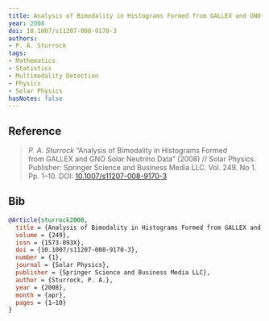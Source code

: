 ```yaml
---
title: Analysis of Bimodality in Histograms Formed from GALLEX and GNO Solar Neutrino Data
year: 2008
doi: 10.1007/s11207-008-9170-3
authors:
- P. A. Sturrock
tags:
- Mathematics
- Statistics
- Multimodality Detection
- Physics
- Solar Physics
hasNotes: false
---
```


## Reference

> <i>P. A. Sturrock</i> “Analysis of Bimodality in Histograms Formed from GALLEX and GNO Solar Neutrino Data” (2008) // Solar Physics. Publisher: Springer Science and Business Media LLC. Vol.&nbsp;249. No&nbsp;1. Pp.&nbsp;1–10. DOI:&nbsp;<a href='https://doi.org/10.1007/s11207-008-9170-3'>10.1007/s11207-008-9170-3</a>

## Bib

```bib
@Article{sturrock2008,
  title = {Analysis of Bimodality in Histograms Formed from GALLEX and GNO Solar Neutrino Data},
  volume = {249},
  issn = {1573-093X},
  doi = {10.1007/s11207-008-9170-3},
  number = {1},
  journal = {Solar Physics},
  publisher = {Springer Science and Business Media LLC},
  author = {Sturrock, P. A.},
  year = {2008},
  month = {apr},
  pages = {1–10}
}
```
